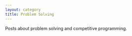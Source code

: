 ```yaml
---
layout: category
title: Problem Solving
---
```


Posts about problem solving and competitive programming.
